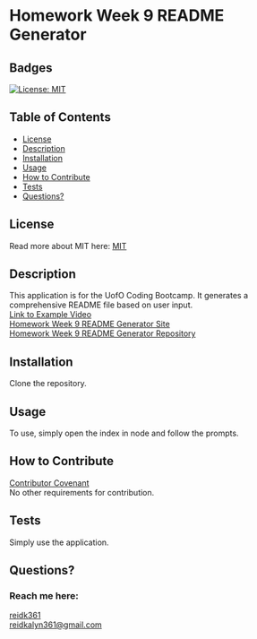# Homework Week 9 README Generator
  ## Badges
  [![License: MIT](https://img.shields.io/badge/License-MIT-yellow.svg)](https://opensource.org/licenses/MIT)

  ## Table of Contents
  * [License](#license)
  * [Description](#description)
  * [Installation](#installation)
  * [Usage](#usage)
  * [How to Contribute](#how-to-contribute)
  * [Tests](#tests)
  * [Questions?](#questions)

  ## License
  Read more about MIT here:
  [MIT](https://opensource.org/licenses/MIT)

  ## Description
  This application is for the UofO Coding Bootcamp. It generates a comprehensive README file based on user input.  
  [Link to Example Video](https://drive.google.com/file/d/1LNH-SUAwLktMDAavTPdqNhM6Wwh27nfI/preview)  
  [Homework Week 9 README Generator Site](https://reidk361.github.io/Homework-Week-9-README-Generator/)  
  [Homework Week 9 README Generator Repository](https://github.com/reidk361/Homework-Week-9-README-Generator)  

  ## Installation
  Clone the repository. 

  ## Usage
  To use, simply open the index in node and follow the prompts. 

  ## How to Contribute
  [Contributor Covenant](https://www.contributor-covenant.org/)  
  No other requirements for contribution.

  ## Tests
  Simply use the application.

  ## Questions?
  ### Reach me here: 
  [reidk361](https://github.com/reidk361)  
  reidkalyn361@gmail.com